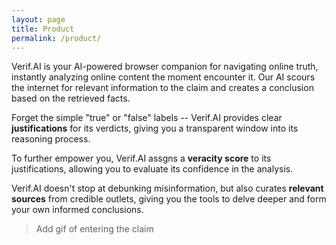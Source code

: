 ```yaml
---
layout: page
title: Product
permalink: /product/
---
```


Verif.AI is your AI-powered browser companion for navigating online truth, instantly analyzing online content the moment encounter it. Our AI scours the internet for relevant information to the claim and creates a conclusion based on the retrieved facts.

Forget the simple "true" or "false" labels -- Verif.AI provides clear **justifications** for its verdicts, giving you a transparent window into its reasoning process.

To further empower you, Verif.AI assgns a **veracity score** to its justifications, allowing you to evaluate its confidence in the analysis.

Verif.AI doesn't stop at debunking misinformation, but also curates **relevant sources** from credible outlets, giving you the tools to delve deeper and form your own informed conclusions.

> Add gif of entering the claim
